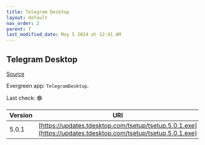 ```yaml
---
title: Telegram Desktop
layout: default
nav_order: 2
parent: T
last_modified_date: May 5 2024 at 12:41 AM
---
```


## Telegram Desktop

[Source](https://desktop.telegram.org/)

Evergreen app: `TelegramDesktop`. 

Last check: 🟢

| Version | URI                                                                                                          |
| ------- | ------------------------------------------------------------------------------------------------------------ |
| 5.0.1   | [https://updates.tdesktop.com/tsetup/tsetup.5.0.1.exe](https://updates.tdesktop.com/tsetup/tsetup.5.0.1.exe) |
